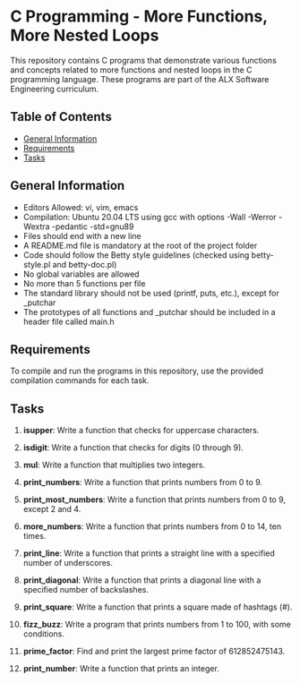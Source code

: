 # C Programming - More Functions, More Nested Loops

This repository contains C programs that demonstrate various functions and concepts related to more functions and nested loops in the C programming language. These programs are part of the ALX Software Engineering curriculum.

## Table of Contents

- [General Information](#general-information)
- [Requirements](#requirements)
- [Tasks](#tasks)

## General Information

- Editors Allowed: vi, vim, emacs
- Compilation: Ubuntu 20.04 LTS using gcc with options -Wall -Werror -Wextra -pedantic -std=gnu89
- Files should end with a new line
- A README.md file is mandatory at the root of the project folder
- Code should follow the Betty style guidelines (checked using betty-style.pl and betty-doc.pl)
- No global variables are allowed
- No more than 5 functions per file
- The standard library should not be used (printf, puts, etc.), except for _putchar
- The prototypes of all functions and _putchar should be included in a header file called main.h

## Requirements

To compile and run the programs in this repository, use the provided compilation commands for each task.


## Tasks

1. **isupper**: Write a function that checks for uppercase characters.

2. **isdigit**: Write a function that checks for digits (0 through 9).

3. **mul**: Write a function that multiplies two integers.

4. **print_numbers**: Write a function that prints numbers from 0 to 9.

5. **print_most_numbers**: Write a function that prints numbers from 0 to 9, except 2 and 4.

6. **more_numbers**: Write a function that prints numbers from 0 to 14, ten times.

7. **print_line**: Write a function that prints a straight line with a specified number of underscores.

8. **print_diagonal**: Write a function that prints a diagonal line with a specified number of backslashes.

9. **print_square**: Write a function that prints a square made of hashtags (#).

10. **fizz_buzz**: Write a program that prints numbers from 1 to 100, with some conditions.

11. **prime_factor**: Find and print the largest prime factor of 612852475143.

12. **print_number**: Write a function that prints an integer.


